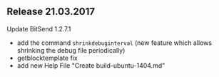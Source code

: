 Release 21.03.2017
----------------
Update BitSend 1.2.7.1
- add the command `shrinkdebuginterval` (new feature which allows shrinking the debug file periodically)
- getblocktemplate fix
- add new Help File "Create build-ubuntu-1404.md"